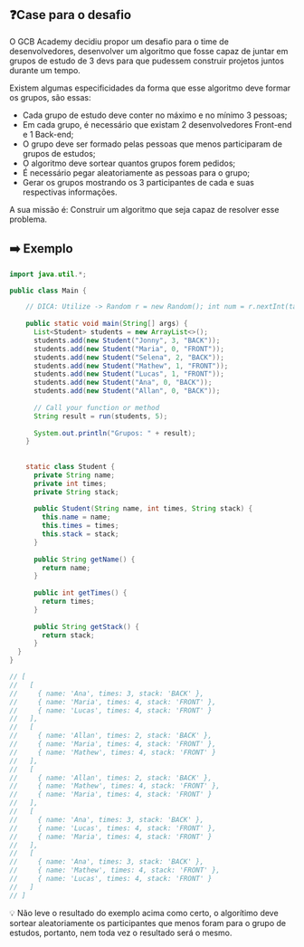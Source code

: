 ## ❓Case para o desafio

O GCB Academy decidiu propor um desafio para o time de desenvolvedores, desenvolver um algoritmo que fosse capaz de juntar em grupos de estudo de 3 devs para que pudessem construir projetos juntos durante um tempo.

Existem algumas especificidades da forma que esse algoritmo deve formar os grupos, são essas:

- Cada grupo de estudo deve conter no máximo e no mínimo 3 pessoas;
- Em cada grupo, é necessário que existam 2 desenvolvedores Front-end e 1 Back-end;
- O grupo deve ser formado pelas pessoas que menos participaram de grupos de estudos;
- O algoritmo deve sortear quantos grupos forem pedidos;
- É necessário pegar aleatoriamente as pessoas para o grupo;
- Gerar os grupos mostrando os 3 participantes de cada e suas respectivas informações.

A sua missão é: Construir um algoritmo que seja capaz de resolver esse problema.

## ➡️ Exemplo

```java
import java.util.*;

public class Main {

    // DICA: Utilize -> Random r = new Random(); int num = r.nextInt(tamanho array);
  
    public static void main(String[] args) {
      List<Student> students = new ArrayList<>();
      students.add(new Student("Jonny", 3, "BACK"));
      students.add(new Student("Maria", 0, "FRONT"));
      students.add(new Student("Selena", 2, "BACK"));
      students.add(new Student("Mathew", 1, "FRONT"));
      students.add(new Student("Lucas", 1, "FRONT"));
      students.add(new Student("Ana", 0, "BACK"));
      students.add(new Student("Allan", 0, "BACK"));
      
      // Call your function or method
      String result = run(students, 5);
      
      System.out.println("Grupos: " + result);
    }
    
  
    static class Student {
      private String name;
      private int times;
      private String stack;
      
      public Student(String name, int times, String stack) {
        this.name = name;
        this.times = times;
        this.stack = stack;
      }
      
      public String getName() {
        return name; 
      }
    
      public int getTimes() {
        return times; 
      }
      
      public String getStack() {
        return stack;
      }
  }
}

// [
//   [
//     { name: 'Ana', times: 3, stack: 'BACK' },
//     { name: 'Maria', times: 4, stack: 'FRONT' },
//     { name: 'Lucas', times: 4, stack: 'FRONT' }
//   ],
//   [
//     { name: 'Allan', times: 2, stack: 'BACK' },
//     { name: 'Maria', times: 4, stack: 'FRONT' },
//     { name: 'Mathew', times: 4, stack: 'FRONT' }
//   ],
//   [
//     { name: 'Allan', times: 2, stack: 'BACK' },
//     { name: 'Mathew', times: 4, stack: 'FRONT' },
//     { name: 'Maria', times: 4, stack: 'FRONT' }
//   ],
//   [
//     { name: 'Ana', times: 3, stack: 'BACK' },
//     { name: 'Lucas', times: 4, stack: 'FRONT' },
//     { name: 'Maria', times: 4, stack: 'FRONT' }
//   ],
//   [
//     { name: 'Ana', times: 3, stack: 'BACK' },
//     { name: 'Mathew', times: 4, stack: 'FRONT' },
//     { name: 'Lucas', times: 4, stack: 'FRONT' }
//   ]
// ]
```

<aside>
💡 Não leve o resultado do exemplo acima como certo, o algorítimo deve sortear aleatoriamente os participantes que menos foram para o grupo de estudos, portanto, nem toda vez o resultado será o mesmo.

</aside>
